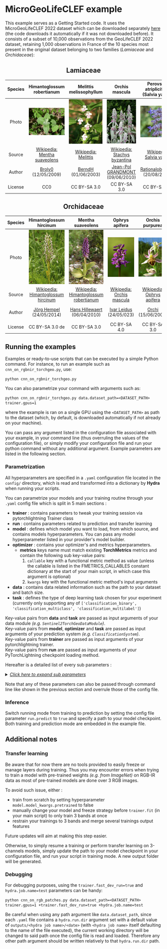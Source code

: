 # MicroGeoLifeCLEF example

This example serves as a Getting Started code.
It uses the MicroGeoLifeCLEF 2022 dataset which can be downloaded separately [here](https://lab.plantnet.org/seafile/f/b07039ce11f44072a548/?dl=1) (the code downloads it automatically if it was not downloaded before).
It consists of a subset of 10,000 observations from the GeoLifeCLEF 2022 dataset, retaining 1,000 observations in France of the 10 species most present in the original dataset belonging to two families (_Lamiaceae_ and _Orchidaceae_):

<div style="text-align: center;">
  <h2>Lamiaceae</h2>
</div>

| Species | Himantoglossum robertianum | Melittis melissophyllum | Orchis mascula | Perovskia atriplicifolia (Salvia yangii) | Vitex agnus-castus |
|:-:|:-:|:-:|:-:|:-:|:-:|
| Photo |![Mentha_suaveolens](../../../docs/resources/Mentha_suaveolens.jpg "Mentha suaveolens") | ![Melittis_melissophyllum](../../../docs/resources/Melittis_melissophyllum.jpg "Melittis melissophyllum") | ![Stachys_byzantina](../../../docs/resources/Stachys_byzantina.jpg "Stachys byzantina") | ![Perovskia_atriplicifolia](../../../docs/resources/Perovskia_atriplicifolia.jpg "Perovskia atriplicifolia") | ![Vitex_agnus-castus](../../../docs/resources/Vitex_agnus-castus.JPG "Vitex agnus-castus") |
| Source |[Wikipedia: Mentha suaveolens](https://en.wikipedia.org/wiki/Mentha_suaveolens) | [Wikipedia: Melittis](https://en.wikipedia.org/wiki/Melittis) | [Wikipedia: Stachys byzantina](https://en.wikipedia.org/wiki/Stachys_byzantina) | [Wikipedia: Salvia yangii](https://en.wikipedia.org/wiki/Salvia_yangii) | [Wikipedia: Vitex agnus-castus](https://en.wikipedia.org/wiki/Vitex_agnus-castus) | 
| Author | [Broly0](https://commons.wikimedia.org/wiki/User:Smithh05) <br> (12/05/2009) | [BerndH](https://commons.wikimedia.org/wiki/User:BerndH) <br> (01/06/2003) | [Jean-Pol GRANDMONT](https://commons.wikimedia.org/wiki/User:Jean-Pol_GRANDMONT) <br> (09/06/2010) | [Rationalobserver](https://commons.wikimedia.org/wiki/User:Rationalobserver) <br> (20/08/2015) | [Sten Porse](https://commons.wikimedia.org/wiki/User:Sten) <br> (01/06/2006) |
| License | CC0 | CC BY-SA 3.0 | CC BY-SA 3.0 | CC BY-SA 4.0 | CC BY-SA 3.0 |

<div style="text-align: center;">
  <h2>Orchidaceae</h2>
</div>

| Species | Himantoglossum hircinum | Mentha suaveolens | Ophrys apifera | Orchis purpurea | Stachys byzantina |
|:-:|:-:|:-:|:-:|:-:|:-:|
| Photo |![Himantoglossum_hircinum](../../../docs/resources/Himantoglossum_hircinum.jpg "Himantoglossum hircinum") |![Himantoglossum_robertianum](../../../docs/resources/Himantoglossum_robertianum.jpg "Himantoglossum robertia_GRANDMONT) <br> (09/06/2010) num") |![Orchis_mascula](../../../docs/resources/Orchis_mascula.jpg "Orchis mascula") |![Ophrys_apifera](../../../docs/resources/Ophrys_apifera.jpg "Ophrys apifera") |![Orchis_purpurea](../../../docs/resources/Orchis_purpurea.jpg "Orchis purpurea") |
| Source |[Wikipedia: Himantoglossum hircinum](https://en.wikipedia.org/wiki/Himantoglossum_hircinum) |[Wikipedia: Himantoglossum robertianum](https://en.wikipedia.org/wiki/Himantoglossum_robertianum) |[Wikipedia: Orchis mascula](https://en.wikipedia.org/wiki/Orchis_mascula) |[Wikipedia: Ophrys apifera](https://en.wikipedia.org/wiki/Ophrys_apifera) |[Wikipedia: Orchis purpurea](https://en.wikipedia.org/wiki/Orchis_purpurea) |
| Author | [Jörg Hempel](https://commons.wikimedia.org/wiki/User:LC-de) <br> (24/05/2014) | [Hans Hillewaert](https://commons.wikimedia.org/wiki/User:Biopics) <br> (06/04/2010) | [Ivar Leidus](https://commons.wikimedia.org/wiki/User:Iifar) <br> (24/05/023) | [Orchi](https://commons.wikimedia.org/wiki/User:Orchi) <br> (15/06/2005) | [Francesco Scelsa](https://commons.wikimedia.org/w/index.php?title=User:Francesco_Scelsa&action=edit&redlink=1) <br> (10/05/2020) |
| License | CC BY-SA 3.0 de | CC BY-SA 3.0 | CC BY-SA 4.0 | CC BY-SA 3.0 | CC BY-SA 4.0 |


## Running the examples

Examples or ready-to-use scripts that can be executed by a simple Python command. For instance, to run an example such as `cnn_on_rgbnir_torchgeo.py`, use:

```script
python cnn_on_rgbnir_torchgeo.py
```

You can also parametrize your command with arguments such as:

```script
python cnn_on_rgbnir_torchgeo.py data.dataset_path=<DATASET_PATH> trainer.gpus=1
```

where the example is ran on a single GPU using the `<DATASET_PATH>` as path to the dataset (which, by default, is downloaded automatically if not already on your machine).

You can pass any argument listed in the configuration file associated with your example, in your command line (thus overruling the values of the configuration file), or simply modify your configuration file and run your python command without any additional argument. Example parameters are listed in the following section.
### Parametrization

All hyperparameters are specified in a `.yaml` configuration file located in the `config/` directory, which is read and transformed into a dictionary by **Hydra** when running your scripts.

You can parametrize your models and your training routine through your `.yaml` config file which is split in 5 main sections :

- **trainer** : contains parameters to tweak your training session via pytorchlightning Trainer class
- **run** : contains parameters related to prediction and transfer learning
- **model** : defines which model you want to load, from which source, and contains models hyperparameters. You can pass any model hyperparameter listed in your provider's model builder.
- **optimizer** : contains your optimizer's and metrics hyperparameters.
  - **metrics** keys name must match existing **TorchMetrics** metrics and contain the following sub key-value pairs:
    1. `callable` key with a functional metric method as value (unless the callable is listed in the FMETRICS_CALLABLES constant dictionary at the start of your main script, in which case this argument is optional)
    2. `kwargs` key with the functional metric method's input arguments
- **data** : contains data related information such as the path to your dataset and batch size.
- **task** : defines the type of deep learning task chosen for your experiment (currently only supporting any of `['classification_binary', 'classification_multiclass', 'classification_multilabel']`)

Key-value pairs from **data** and **task** are passed as input arguments of your data module _(e.g. `Sentinel2TorchGeoDataModule`)_.\
Key-value pairs from **model**, **optimizer** and **task** are passed as input arguments of your prediction system _(e.g. `ClassificationSystem`)_.\
Key-value pairs from **trainer** are passed as input arguments of your pytorchlightning trainer.\
Key-value pairs from **run** are passed as input arguments of your PyTorchLightning checkpoint loading method.

Hereafter is a detailed list of every sub parameters :

<details>
  <summary><i><u>Click here to expand sub parameters</u></i></summary>

- **trainer**
  - _accelerator_ : Selects the type of hardware you want your example to run from. Either `'gpu'` or `'cpu'`.
  - _devices_ : Defines how many accelerator devices you want to use for parallelization. Takes an integer as input.
  - _max_epochs_ : The maximum number of training epochs. Takes an integer as input.
  - _check_val_every_n_epoch_ : Defines the interval of epochs on which validation should be performed throughout training. Takes an integer as input.
- **run**
  - _predict_ : If set to `true`, runs your example in inference mode; if set to `false`, runs your example in training mode. Boolean parameter.
  - _checkpoint\_path_ : Path to the PyTorch checkpoint you wish to load weights from either for inference mode, for resuming training or perform transfer learning. Takes a string as input.
- **model**
  - _provider\_name_ : Defines the source you want to load your models from. Models from the timm and torchvision repositories can be downloaded with or without pre-trained weights and are fully PyTorch compatible. Either `'timm'` or `'torchvision'`.
  - _model\_name_ : Name of the model your wish to retrieve from your provider. For a complete list of available models, please refer to [timm's]() and [torchvision's]() documentations. Takes a string as input.
  - **model_kwargs** (parameters forwarded to the model constructor. You may add any parameter in this section belonging to your model's constructor. Leave empty (None) to use the model's default parameter value.)
    - _pretrained_ : If `true`, your model will be retrieved with pre-trained weights; if `false`, your model will be retrieved with no weights and training will have to be conducted from scratch. Boolean parameter.
    - _num_classes_ : Number of classes for you classification task. Takes an integer as input.
    - _in\_chans_ : Number of input channels. Takes an integer as input.
    - _output\_stride_ : Output stride value for CNN models. This parameter defines how much the convolution window is shifted when performing convolution. Takes an integer as input.
    - _global\_pool_ : Type of global pooling. Takes any value in [`avg`, `max`, `avgmax`, `catavgmax`].
    - ...
  - **modifiers** (malpolon's modifiers you can call to modify your model's structure or behavior)
    - **change\_first\_convolutional\_layer**
      - _num\_input\_channels_ : Number of input channels you would like your model to take instead of its default value. Takes an integer as input.
    - **change_last_layer**
      - _num\_outputs_ : Number of output channels you would like your model to have instead of its default value. Takes an integer as input.
- **optimizer**
  - _lr_ : learning rate. Takes a float as input.
  - _weight\_decay_ : model's weight decay. Takes a float as input.
  - _momentum_ : model's momentum factor. Takes a float as input.
  - _nesterov_ : If `true`, adopts nesterov momentum; if `false`, adopts PyTorch's default strategy. Boolean parameter.
  - **metrics**
    - **_\<metric name\>_** : The name of an actual TorchMetrics metric. Some of them are automatically tied to functional callables in the malpolon framework.
      - _callable (optional)_ : If the metric's name is not tied to a functional callable, you can specify it here. You can find functional callable's names on the TorchMetrics documentation page such as [here](https://torchmetrics.readthedocs.io/en/stable/classification/accuracy.html#functional-interface)
      - _kwargs_ : any key-value arguments compatible with the selected metric.
        - _num\_classes_ : number of classes in the dataset. Takes an integer as input.
        - ...
  - **data**
    - _dataset\_path_ : path to the dataset. At the moment, patches and rasters should be directly put in this directory. Takes a string as input.
    - _download\_data\_sample_ : If `true`, a small sample of the example's dataset will be downloaded (if not already on your machine); if `false`, will not. Boolean parameter.
    - _train\_batch\_size_ : size of train batches. Takes an integer as input.
    - _inference\_batch\_size_ : size of inference batches. Takes an integer as input.
    - _num\_workers_ : number of worker processes to use for loading the data. When you set the “number of workers” parameter to a value greater than 0, the DataLoader will load data in parallel using multiple worker processes. Takes an integer as input.
- **task**
  - _task_ : deep learning task to be performed. At the moment, can taks any value in [`'classification_binary'`, `'classification_multiclass'`, `'classification_multilabel'`].  Takes a string as input.

</details>

Note that any of these parameters can also be passed through command line like shown in the previous section and overrule those of the config file.

### Inference

Switch running mode from training to prediction by setting the config file parameter `run.predict` to `true` and specify a path to your model checkpoint. Both training and prediction mode are embedded in the example file.

## Additional notes
### Transfer learning
Be aware that for now there are no tools provided to easily freeze or manage layers during training. Thus you may encounter errors when trying to train a model with pre-trained weights _(e.g. from ImageNet)_ on RGB-IR data as most of pre-trained models are done over 3 RGB images.

To avoid such issue, either :
- train from scratch by setting hyperparameter `model.model_kwargs.pretrained` to false
- manually change your model and freeze strategy before `trainer.fit` (in your main script) to only train 3 bands at once
- restrain your trainings to 3 bands and merge several trainings output features

Future updates will aim at making this step easier.

Otherwise, to simply resume a training or perform transfer learning on 3-channels models, simply update the path to your model checkpoint in your configuration file, and run your script in training mode. A new output folder will be generated.

### Debugging

For debugging purposes, using the `trainer.fast_dev_run=true` and `hydra.job.name=test` parameters can be handy:
```script
python cnn_on_rgb_patches.py data.dataset_path=<DATASET_PATH> trainer.gpus=1 +trainer.fast_dev_run=true +hydra.job.name=test
```

Be careful when using any path argument like `data.dataset_path`, since each `.yaml` file contains a `hydra.run.dir` argument set with a default value of `outputs/<hydra job name>/<date>` (with `<hydra job name>` itself defaulting to the name of the file executed), the current working directory will be changed to said path once the config file is read and loaded. Therefore any other path argument should be written relatively to that `hydra.run.dir` path.

